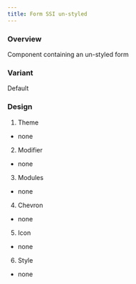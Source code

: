 ```yaml
---
title: Form SSI un-styled
---
```

### Overview
 Component containing an un-styled form
### Variant
 Default
### Design
1. Theme
 * none
2. Modifier
 * none
3. Modules
 * none
4. Chevron
 * none
5. Icon
 * none
6. Style
 * none 
